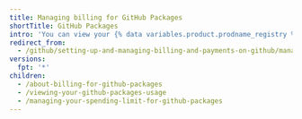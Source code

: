```yaml
---
title: Managing billing for GitHub Packages
shortTitle: GitHub Packages
intro: 'You can view your {% data variables.product.prodname_registry %} usage and set a spending limit for {% data variables.product.prodname_registry %}.'
redirect_from:
  - /github/setting-up-and-managing-billing-and-payments-on-github/managing-billing-for-github-packages
versions:
  fpt: '*'
children:
  - /about-billing-for-github-packages
  - /viewing-your-github-packages-usage
  - /managing-your-spending-limit-for-github-packages
---
```


